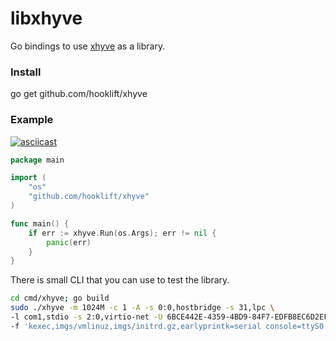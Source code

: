 # libxhyve
Go bindings to use [xhyve](https://github.com/mist64/xhyve) as a library.

### Install
go get github.com/hooklift/xhyve

### Example

[![asciicast](https://asciinema.org/a/bkxdrtso1cod53p5qzbypm4vs.png)](https://asciinema.org/a/bkxdrtso1cod53p5qzbypm4vs)

```go
package main

import (
	"os"
	"github.com/hooklift/xhyve"
)

func main() {
	if err := xhyve.Run(os.Args); err != nil {
		panic(err)
	}
}
```

There is small CLI that you can use to test the library.

```bash
cd cmd/xhyve; go build
sudo ./xhyve -m 1024M -c 1 -A -s 0:0,hostbridge -s 31,lpc \
-l com1,stdio -s 2:0,virtio-net -U 6BCE442E-4359-4BD9-84F7-EDFB8EC6D2EF \
-f 'kexec,imgs/vmlinuz,imgs/initrd.gz,earlyprintk=serial console=ttyS0'
```
